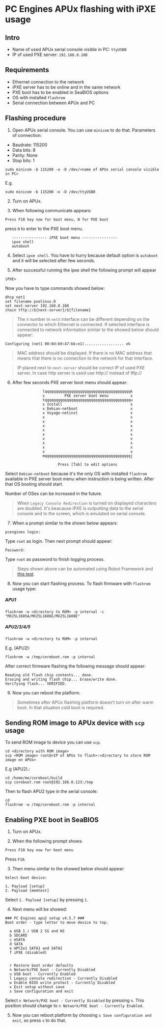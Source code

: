 PC Engines APUx flashing with iPXE usage
========================================

Intro
-----
* Name of used APUx serial console visible in PC: `ttyUSB0`
* IP of used PXE server: `192.168.0.108`

Requirements
------------

* Ethernet connection to the network
* iPXE server has to be online and in the same network
* PXE boot has to be enabled in SeaBIOS options
* OS with installed `flashrom`
* Serial connection between APUx and PC

Flashing procedure
------------------

1. Open APUx serial console. You can use `minicom` to do that.
Parameters of connection:
* Baudrate: 115200
* Data bits: 8
* Parity: None
* Stop bits: 1

```
sudo minicom -b 115200 -o -D /dev/<name of APUx serial console visible in PC>
```

E.g.

```
sudo minicom -b 115200 -o -D /dev/ttyUSB0
```

2. Turn on APUx.

3. When following communicate appears:

```
Press F10 key now for boot menu, N for PXE boot
```

press `N` to enter to the PXE boot menu.

```
   ---------------- iPXE boot menu ----------------
   ipxe shell
   autoboot
```

4. Select `ipxe shell`. You have to hurry because default option is `autoboot` and
it will be selected after few seconds.

5. After successful running the ipxe shell the following prompt will appear

```
iPXE>
```

Now you have to type commands showed below:

```
dhcp net1
set filename pxelinux.0
set next-server 192.168.0.108
chain tftp://${next-server}/${filename}
```

> The `X` number in `netX` interface can be different depending on the connector
to which Ethernet is connected. If selected interface is connected to network
information similar to the showed below should appear:

```
Configuring (net1 00:0d:b9:47:bb:e1).................. ok
```
> MAC address should be displayed. If there is no MAC address that means that
there is no connection to the network for that interface.

> IP placed next to `next-server` should be correct IP of used PXE server.
> In case http server is used use http:// instead of tftp://

6. After few seconds PXE server boot menu  should appear:

```
				 lqqqqqqqqqqqqqqqqqqqqqqqqqqqqqqqqqqqqqqqk
				 x         PXE server boot menu          x
				 tqqqqqqqqqqqqqqqqqqqqqqqqqqqqqqqqqqqqqqqu
				 x Install                               x
				 x Debian-netboot                        x
				 x Voyage-netinst                        x
				 x                                       x
				 x                                       x
				 x                                       x
				 x                                       x
				 x                                       x
				 x                                       x
				 x                                       x
				 x                                       x
				 x                                       x
				 mqqqqqqqqqqqqqqqqqqqqqqqqqqqqqqqqqqqqqqqj

				        Press [Tab] to edit options
```

Select `Debian-netboot` because it's the only OS with installed `flashrom`
available in PXE server boot menu when instruction is being written. After that
OS booting should start.

Number of OSes can be increased in the future.

> When `Legacy Console Redirection` is turned on displayed characters are
doubled. It's beacause iPXE is outputting data to the serial console and
to the screen, which is emulated on serial console.

7. When a prompt similar to the shown below appears:

```
pcengines login:

```

Type `root` as login. Then next prompt should appear:

```
Password:
```

Type `root` as password to finish logging process.

> Steps shown above can be automated using Robot Framework and [this test](https://github.com/pcengines/apu-test-suite/pull/2/files).

8. Now you can start flashing process. To flash firmware with `flashrom` usage
type:

##### APU1
```
flashrom -w <directory to ROM> -p internal -c "MX25L1605A/MX25L1606E/MX25L1608E"
```

##### APU2/3/4/5
```
flashrom -w <directory to ROM> -p internal
```

E.g. (APU2):

```
flashrom -w /tmp/coreboot.rom -p internal
```

After correct firmware flashing the following message should appear:

```
Reading old flash chip contents... done.
Erasing and writing flash chip... Erase/write done.
Verifying flash... VERIFIED.
```

9. Now you can reboot the platform.

> Sometimes after APUx flashing platform doesn't turn on after warm boot. In
that situation cold boot is required.

Sending ROM image to APUx device with `scp` usage
-------------------------------------------------

To send ROM image to device you can use `scp`.

```
cd <directory with ROM image>
scp <ROM image> root@<IP of APUx to flash>:<directory to store ROM image on APUx>
```

E.g (APU2).:

```
cd /home/me/coreboot/build
scp coreboot.rom root@192.168.0.123:/tmp
```

Then to flash APU2 type in the serial console:

```
cd
flashrom -w /tmp/coreboot.rom -p internal
```


Enabling PXE boot in SeaBIOS
----------------------------

1. Turn on APUx.

2. When the following prompt shows:

```
Press F10 key now for boot menu
```

Press `F10`.

3. Then menu similar to the showed below should appear:

```
Select boot device:

1. Payload [setup]
2. Payload [memtest]
```

Select `1. Payload [setup]` by pressing `1`.

4. Next menu will be showed:

```
### PC Engines apu2 setup v4.5.7 ###
Boot order - type letter to move device to top.

  a USB 1 / USB 2 SS and HS
  b SDCARD
  c mSATA
  d SATA
  e mPCIe1 SATA1 and SATA2
  f iPXE (disabled)


  r Restore boot order defaults
  n Network/PXE boot - Currently Disabled
  u USB boot - Currently Enabled
  l Legacy console redirection - Currently Disabled
  w Enable BIOS write protect - Currently Disabled
  x Exit setup without save
  s Save configuration and exit
```

Select `n Network/PXE boot - Currently Disabled` by pressing `n`. This position
should change to `n Network/PXE boot - Currently Enabled`.

5. Now you can reboot platform by choosing `s Save configuration and exit`, so
press `s` to do that.
